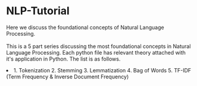 # NLP-Tutorial
Here we discuss the foundational concepts of Natural Language Processing.
<br><br>
This is a 5 part series discussing the most foundational concepts in Natural Language Processing. Each python file has relevant theory attached with it's application in Python. The list is as follows.

<li>
  1. Tokenization
  2. Stemming
  3. Lemmatization
  4. Bag of Words
  5. TF-IDF (Term Frequency & Inverse Document Frequency)
</li>
